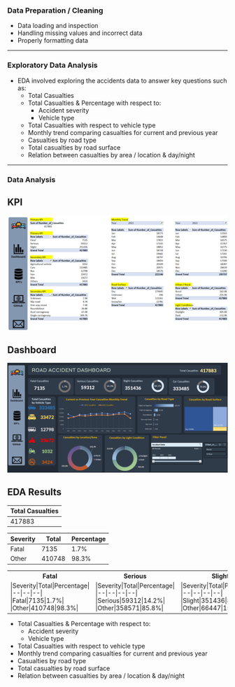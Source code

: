 ### Data Preparation / Cleaning
* Data loading and inspection
* Handling missing values and incorrect data
* Properly formatting data

---

### Exploratory Data Analysis
* EDA involved exploring the accidents data to answer key questions such as:
    * Total Casualties
    * Total Casualties & Percentage with respect to:
        * Accident severity
        * Vehicle type
    * Total Casualties with respect to vehicle type
    * Monthly trend comparing casualties for current and previous year
    * Casualties by road type
    * Total casualties by road surface
    * Relation between casualties by area / location & day/night

---

### Data Analysis
## KPI
![KPI](KPI.png)

## Dashboard
![Dashboard](Dashboard.png)

## EDA Results
|Total Casualties|
|---|
|417883|

|Severity|Total|Percentage|
|---|---|---|
|Fatal|7135|1.7%|
|Other|410748|98.3%|


<table>
<tr><th>Fatal </th><th>Serious</th><th>Slight</th></tr>
<tr>
<td>
|Severity|Total|Percentage|
|--|--|--|
|Fatal|7135|1.7%|
|Other|410748|98.3%|
</td>
<td>
|Severity|Total|Percentage|
|--|--|--|--|
|Serious|59312|14.2%|
|Other|358571|85.8%|
</td>
<td>
|Severity|Total|Percentage|
|--|--|--|--|
|Slight|351436|84.1%|
|Other|66447|15.9%|
</tr>
</table>



* Total Casualties & Percentage with respect to:
    * Accident severity
    * Vehicle type
* Total Casualties with respect to vehicle type
* Monthly trend comparing casualties for current and previous year
* Casualties by road type
* Total casualties by road surface
* Relation between casualties by area / location & day/night